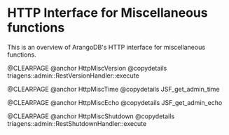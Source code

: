 <a name="http_interface_for_miscellaneous_functions"></a>
# HTTP Interface for Miscellaneous functions

This is an overview of ArangoDB's HTTP interface for miscellaneous functions.

@CLEARPAGE
@anchor HttpMiscVersion
@copydetails triagens::admin::RestVersionHandler::execute

@CLEARPAGE
@anchor HttpMiscTime
@copydetails JSF_get_admin_time

@CLEARPAGE
@anchor HttpMiscEcho
@copydetails JSF_get_admin_echo

@CLEARPAGE
@anchor HttpMiscShutdown
@copydetails triagens::admin::RestShutdownHandler::execute

